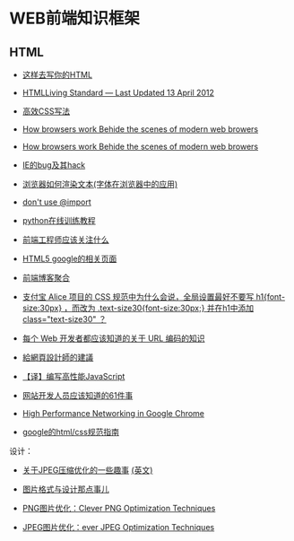 WEB前端知识框架
==============

HTML
--------------

- [这样去写你的HTML](http://sofish.de/1688)
- [HTMLLiving Standard — Last Updated 13 April 2012](http://www.whatwg.org/specs/web-apps/current-work/multipage/)
- [高效CSS写法](http://www.cnblogs.com/yupeng/archive/2011/04/12/2013258.html)
- [How browsers work Behide the scenes of modern web browers](http://taligarsiel.com/Projects/howbrowserswork1.htm#Introduction)
- [How browsers work Behide the scenes of modern web browers](http://ehsan.github.com/how-browsers-work/#1)
- [IE的bug及其hack](http://ued.alipay.com/wd/2010/07/28/ie-beat-the-holy-canon-css-bug-table/)
- [浏览器如何渲染文本(字体在浏览器中的应用)](http://blog.jjgod.org/2011/04/09/how-do-browsers-render-text/)

- [don't use @import](http://www.stevesouders.com/blog/2009/04/09/dont-use-import/)

- [python在线训练教程](http://www.checkio.org/)

- [前端工程师应该关注什么](http://www.flickr.com/photos/kejun/3114605967/)

- [HTML5 google的相关页面](http://slides.html5rocks.com/#landing-slide)

- [前端博客聚合](http://www.itfeed.cn/post_list.asp)

- [支付宝 Alice 项目的 CSS 规范中为什么会说，全局设置最好不要写 h1{font-size:30px} ，而改为 .text-size30{font-size:30px;} 并在h1中添加 class="text-size30" ？](http://www.zhihu.com/question/20658520)

- [每个 Web 开发者都应该知道的关于 URL 编码的知识](http://www.oschina.net/translate/what-every-web-developer-must-know-about-url-encoding)

- [給網頁設計師的建議](http://blog.evendesign.tw/post/38567423298/web-designer)

- [【译】编写高性能JavaScript](http://www.alloyteam.com/2012/11/performance-writing-efficient-javascript/)

- [网站开发人员应该知道的61件事](http://www.ruanyifeng.com/blog/2010/11/61_things_every_web_developer_should_know.html)

- [High Performance Networking in Google Chrome](http://www.igvita.com/posa/high-performance-networking-in-google-chrome/)

- [google的html/css规范指南](http://www.36ria.com/5249)

 
设计：
- [关于JPEG压缩优化的一些趣事](http://yuguo.us/weblog/clever-jpeg-optimization-techniques/)  [(英文)](http://www.smashingmagazine.com/2009/07/01/clever-jpeg-optimization-techniques/)

- [图片格式与设计那点事儿](http://ued.taobao.com/blog/2010/12/jpg_png/) 
- [PNG图片优化：Clever PNG Optimization Techniques](http://www.smashingmagazine.com/2009/07/15/clever-png-optimization-techniques/) 
- [JPEG图片优化：ever JPEG Optimization Techniques](http://www.smashingmagazine.com/2009/07/01/clever-jpeg-optimization-techniques/)
